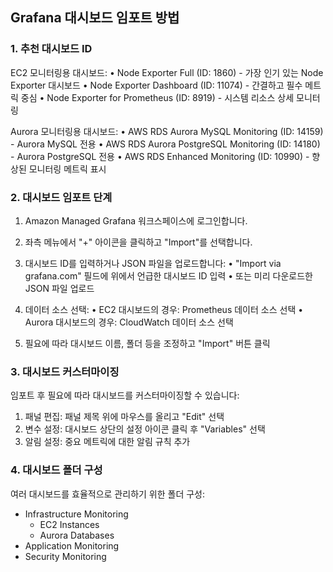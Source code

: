 ## Grafana 대시보드 임포트 방법

### 1. 추천 대시보드 ID

EC2 모니터링용 대시보드:
• Node Exporter Full (ID: 1860) - 가장 인기 있는 Node Exporter 대시보드
• Node Exporter Dashboard (ID: 11074) - 간결하고 필수 메트릭 중심
• Node Exporter for Prometheus (ID: 8919) - 시스템 리소스 상세 모니터링

Aurora 모니터링용 대시보드:
• AWS RDS Aurora MySQL Monitoring (ID: 14159) - Aurora MySQL 전용
• AWS RDS Aurora PostgreSQL Monitoring (ID: 14180) - Aurora PostgreSQL 전용
• AWS RDS Enhanced Monitoring (ID: 10990) - 향상된 모니터링 메트릭 표시

### 2. 대시보드 임포트 단계

1. Amazon Managed Grafana 워크스페이스에 로그인합니다.

2. 좌측 메뉴에서 "+" 아이콘을 클릭하고 "Import"를 선택합니다.

3. 대시보드 ID를 입력하거나 JSON 파일을 업로드합니다:
   • "Import via grafana.com" 필드에 위에서 언급한 대시보드 ID 입력
   • 또는 미리 다운로드한 JSON 파일 업로드

4. 데이터 소스 선택:
   • EC2 대시보드의 경우: Prometheus 데이터 소스 선택
   • Aurora 대시보드의 경우: CloudWatch 데이터 소스 선택

5. 필요에 따라 대시보드 이름, 폴더 등을 조정하고 "Import" 버튼 클릭

### 3. 대시보드 커스터마이징

임포트 후 필요에 따라 대시보드를 커스터마이징할 수 있습니다:

1. 패널 편집: 패널 제목 위에 마우스를 올리고 "Edit" 선택
2. 변수 설정: 대시보드 상단의 설정 아이콘 클릭 후 "Variables" 선택
3. 알림 설정: 중요 메트릭에 대한 알림 규칙 추가

### 4. 대시보드 폴더 구성

여러 대시보드를 효율적으로 관리하기 위한 폴더 구성:

- Infrastructure Monitoring
  - EC2 Instances
  - Aurora Databases
- Application Monitoring
- Security Monitoring
